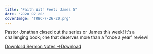 ```yaml
---
title: "Faith With Feet: James 5"
date: "2020-07-26"
coverImage: "TRBC-7-26-20.png"
---
```


Pastor Jonathan closed out the series on James this week! It's a challenging book; one that deserves more than a "once a year" review!

[Download Sermon Notes ->](https://sketchysermons.com/wp-content/uploads/2020/07/TRBC-7-26-20.pdf)[Download](https://sketchysermons.com/wp-content/uploads/2020/07/TRBC-7-26-20.pdf)
